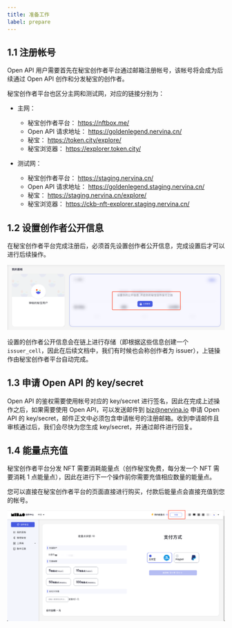 ```yaml
---
title: 准备工作
label: prepare
---
```


## 1.1 注册帐号

Open API 用户需要首先在秘宝创作者平台通过邮箱注册帐号，该帐号将会成为后续通过 Open API 创作和分发秘宝的创作者。

秘宝创作者平台也区分主网和测试网，对应的链接分别为：

- 主网：

  - 秘宝创作者平台： https://nftbox.me/
  - Open API 请求地址： https://goldenlegend.nervina.cn/
  - 秘宝： https://token.city/explore/
  - 秘宝浏览器： https://explorer.token.city/

- 测试网：

  - 秘宝创作者平台： https://staging.nervina.cn/
  - Open API 请求地址： https://goldenlegend.staging.nervina.cn/
  - 秘宝： https://staging.nervina.cn/explore/
  - 秘宝浏览器： https://ckb-nft-explorer.staging.nervina.cn/

## 1.2 设置创作者公开信息

在秘宝创作者平台完成注册后，必须首先设置创作者公开信息，完成设置后才可以进行后续操作。

![1643005485583.png](./image/1643005485583.png)

设置的创作者公开信息会在链上进行存储（即根据这些信息创建一个 `issuer_cell`，因此在后续文档中，我们有时候也会称创作者为 issuer），上链操作由秘宝创作者平台自动完成。

## 1.3 申请 Open API 的 key/secret

Open API 的鉴权需要使用帐号对应的 key/secret 进行签名，因此在完成上述操作之后，如果需要使用 Open API，可以发送邮件到 biz@nervina.io 申请 Open API 的 key/secret，邮件正文中必须包含申请帐号的注册邮箱。收到申请邮件且审核通过后，我们会尽快为您生成 key/secret，并通过邮件进行回复。

## 1.4 能量点充值

秘宝创作者平台分发 NFT 需要消耗能量点（创作秘宝免费，每分发一个 NFT 需要消耗 1 点能量点），因此在进行下一个操作前你需要充值相应数量的能量点。

您可以直接在秘宝创作者平台的页面直接进行购买，付款后能量点会直接充值到您的帐号。

![1643006283818.png](./image/1643006283818.png)
